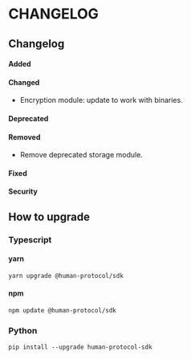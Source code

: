 # CHANGELOG

## Changelog

#### Added

#### Changed

* Encryption module: update to work with binaries.

#### Deprecated

#### Removed

* Remove deprecated storage module.

#### Fixed

#### Security

## How to upgrade

### Typescript

#### yarn

```
yarn upgrade @human-protocol/sdk
```

#### npm

```
npm update @human-protocol/sdk
```

### Python

```
pip install --upgrade human-protocol-sdk
```
